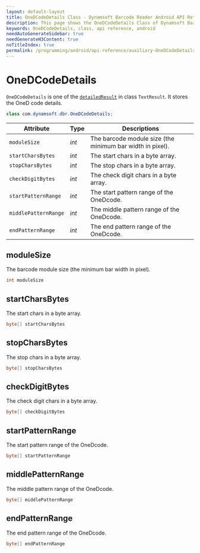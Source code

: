 ```yaml
---
layout: default-layout
title: OneDCodeDetails Class - Dynamsoft Barcode Reader Android API Reference
description: This page shows the OneDCodeDetails Class of Dynamsoft Barcode Reader for Android SDK.
keywords: OneDCodeDetails, class, api reference, android
needAutoGenerateSidebar: true
needGenerateH3Content: true
noTitleIndex: true
permalink: /programming/android/api-reference/auxiliary-OneDCodeDetails-v9.6.20.html
---
```


# OneDCodeDetails

`OneDCodeDetails` is one of the [`detailedResult`](auxiliary-TextResult.html#detailedresult) in class `TextResult`. It stores the OneD code details.

```java
class com.dynamsoft.dbr.OneDCodeDetails;
```

| Attribute | Type | Descriptions |
|---------- |----- | -------------|
| `moduleSize` | *int* | The barcode module size (the minimum bar width in pixel). |
| `startCharsBytes` | *int* | The start chars in a byte array. |
| `stopCharsBytes` | *int* | The stop chars in a byte array. |
| `checkDigitBytes` | *int* | The check digit chars in a byte array. |
| `startPatternRange` | *int* | The start pattern range of the OneDcode. |
| `middlePatternRange` | *int* | The middle pattern range of the OneDcode. |
| `endPatternRange` | *int* | The end pattern range of the OneDcode. |

## moduleSize

The barcode module size (the minimum bar width in pixel).

```java
int moduleSize
```

## startCharsBytes

The start chars in a byte array.

```java
byte[] startCharsBytes
```

## stopCharsBytes

The stop chars in a byte array.

```java
byte[] stopCharsBytes
```

## checkDigitBytes

The check digit chars in a byte array.

```java
byte[] checkDigitBytes
```

## startPatternRange

The start pattern range of the OneDcode.

```java
byte[] startPatternRange
```

## middlePatternRange

The middle pattern range of the OneDcode.

```java
byte[] middlePatternRange
```

## endPatternRange

The end pattern range of the OneDcode.

```java
byte[] endPatternRange
```
